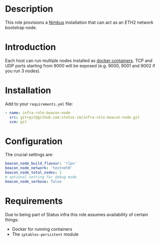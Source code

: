 # Description

This role provisions a [Nimbus](https://nimbus.status.im/) installation that can act as an ETH2 network bootstrap node.

# Introduction

Each host can run multiple nodes installed as [docker containers](https://github.com/status-im/nimbus/docker).
TCP and UDP ports starting from 9000 will be exposed (e.g. 9000, 9001 and 9002 if you run 3 nodes).

# Installation

Add to your `requirements.yml` file:
```yaml
- name: infra-role-beacon-node
  src: git+git@github.com:status-im/infra-role-beacon-node.git
  scm: git
```

# Configuration

The crucial settings are:
```yaml
beacon_node_build_flavour: 'rlpx'
beacon_node_network: 'testnet0'
beacon_node_total_nodes: 1
# optional setting for debug mode
beacon_node_verbose: false
```

# Requirements

Due to being part of Status infra this role assumes availability of certain things:

* Docker for running containers
* The `iptables-persistent` module
